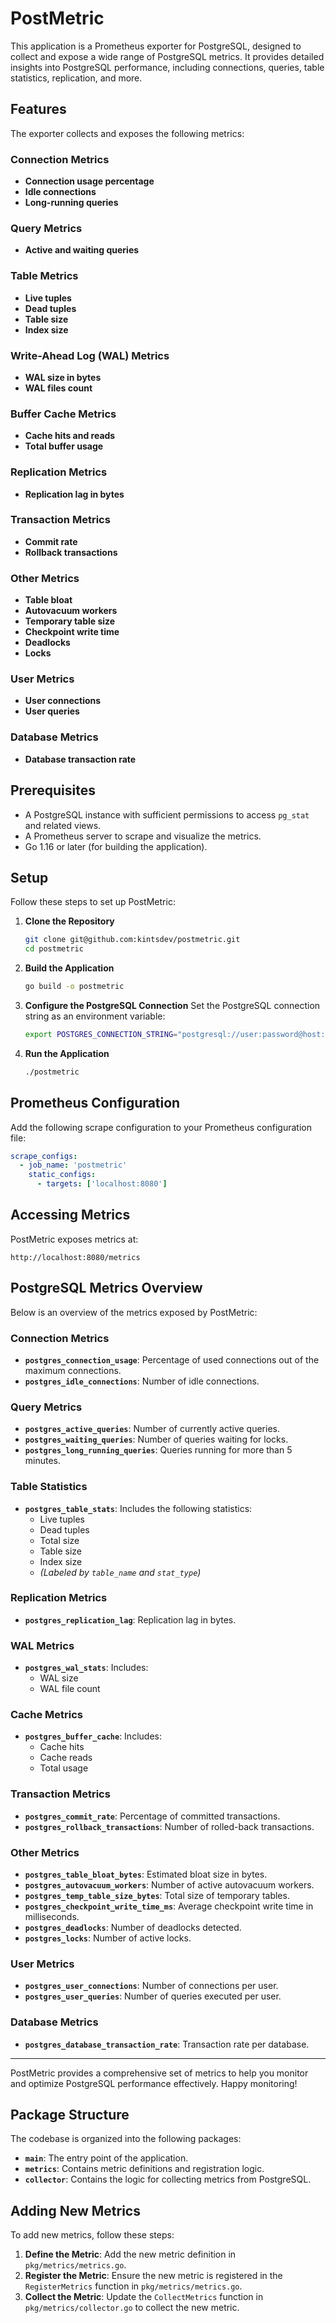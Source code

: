 # PostMetric

This application is a Prometheus exporter for PostgreSQL, designed to collect and expose a wide range of PostgreSQL metrics. It provides detailed insights into PostgreSQL performance, including connections, queries, table statistics, replication, and more.

## Features

The exporter collects and exposes the following metrics:

### Connection Metrics
- **Connection usage percentage**
- **Idle connections**
- **Long-running queries**

### Query Metrics
- **Active and waiting queries**

### Table Metrics
- **Live tuples**
- **Dead tuples**
- **Table size**
- **Index size**

### Write-Ahead Log (WAL) Metrics
- **WAL size in bytes**
- **WAL files count**

### Buffer Cache Metrics
- **Cache hits and reads**
- **Total buffer usage**

### Replication Metrics
- **Replication lag in bytes**

### Transaction Metrics
- **Commit rate**
- **Rollback transactions**

### Other Metrics
- **Table bloat**
- **Autovacuum workers**
- **Temporary table size**
- **Checkpoint write time**
- **Deadlocks**
- **Locks**

### User Metrics
- **User connections**
- **User queries**

### Database Metrics
- **Database transaction rate**

## Prerequisites

- A PostgreSQL instance with sufficient permissions to access `pg_stat` and related views.
- A Prometheus server to scrape and visualize the metrics.
- Go 1.16 or later (for building the application).

## Setup

Follow these steps to set up PostMetric:

1. **Clone the Repository**
   ```bash
   git clone git@github.com:kintsdev/postmetric.git
   cd postmetric
   ```

2. **Build the Application**
   ```bash
   go build -o postmetric
   ```

3. **Configure the PostgreSQL Connection**
   Set the PostgreSQL connection string as an environment variable:
   ```bash
   export POSTGRES_CONNECTION_STRING="postgresql://user:password@host:port/dbname?sslmode=disable"
   ```

4. **Run the Application**
   ```bash
   ./postmetric
   ```

## Prometheus Configuration

Add the following scrape configuration to your Prometheus configuration file:

```yaml
scrape_configs:
  - job_name: 'postmetric'
    static_configs:
      - targets: ['localhost:8080']
```

## Accessing Metrics

PostMetric exposes metrics at:

```
http://localhost:8080/metrics
```

## PostgreSQL Metrics Overview

Below is an overview of the metrics exposed by PostMetric:

### Connection Metrics
- **`postgres_connection_usage`**: Percentage of used connections out of the maximum connections.
- **`postgres_idle_connections`**: Number of idle connections.

### Query Metrics
- **`postgres_active_queries`**: Number of currently active queries.
- **`postgres_waiting_queries`**: Number of queries waiting for locks.
- **`postgres_long_running_queries`**: Queries running for more than 5 minutes.

### Table Statistics
- **`postgres_table_stats`**: Includes the following statistics:
  - Live tuples
  - Dead tuples
  - Total size
  - Table size
  - Index size
  - *(Labeled by `table_name` and `stat_type`)*

### Replication Metrics
- **`postgres_replication_lag`**: Replication lag in bytes.

### WAL Metrics
- **`postgres_wal_stats`**: Includes:
  - WAL size
  - WAL file count

### Cache Metrics
- **`postgres_buffer_cache`**: Includes:
  - Cache hits
  - Cache reads
  - Total usage

### Transaction Metrics
- **`postgres_commit_rate`**: Percentage of committed transactions.
- **`postgres_rollback_transactions`**: Number of rolled-back transactions.

### Other Metrics
- **`postgres_table_bloat_bytes`**: Estimated bloat size in bytes.
- **`postgres_autovacuum_workers`**: Number of active autovacuum workers.
- **`postgres_temp_table_size_bytes`**: Total size of temporary tables.
- **`postgres_checkpoint_write_time_ms`**: Average checkpoint write time in milliseconds.
- **`postgres_deadlocks`**: Number of deadlocks detected.
- **`postgres_locks`**: Number of active locks.

### User Metrics
- **`postgres_user_connections`**: Number of connections per user.
- **`postgres_user_queries`**: Number of queries executed per user.

### Database Metrics
- **`postgres_database_transaction_rate`**: Transaction rate per database.

---

PostMetric provides a comprehensive set of metrics to help you monitor and optimize PostgreSQL performance effectively. Happy monitoring!

## Package Structure

The codebase is organized into the following packages:

- **`main`**: The entry point of the application.
- **`metrics`**: Contains metric definitions and registration logic.
- **`collector`**: Contains the logic for collecting metrics from PostgreSQL.

## Adding New Metrics

To add new metrics, follow these steps:

1. **Define the Metric**: Add the new metric definition in `pkg/metrics/metrics.go`.
2. **Register the Metric**: Ensure the new metric is registered in the `RegisterMetrics` function in `pkg/metrics/metrics.go`.
3. **Collect the Metric**: Update the `CollectMetrics` function in `pkg/metrics/collector.go` to collect the new metric.

